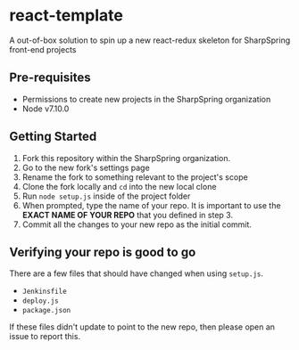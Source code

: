 # react-template
A out-of-box solution to spin up a new react-redux skeleton for SharpSpring front-end projects

## Pre-requisites
* Permissions to create new projects in the SharpSpring organization
* Node v7.10.0

## Getting Started

1. Fork this repository within the SharpSpring organization.
2. Go to the new fork's settings page
3. Rename the fork to something relevant to the project's scope
4. Clone the fork locally and `cd` into the new local clone
5. Run `node setup.js` inside of the project folder
6. When prompted, type the name of your repo. It is important to use the **EXACT NAME OF YOUR REPO** that you defined in step 3.
7. Commit all the changes to your new repo as the initial commit.

## Verifying your repo is good to go

There are a few files that should have changed when using `setup.js`.

* `Jenkinsfile`
* `deploy.js`
* `package.json`

If these files didn't update to point to the new repo, then please open an issue to report this.